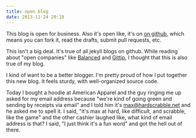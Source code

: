```yaml
---
title: open blog
date: 2013-11-24 20:18
---
```


This blog is open for business. Also it's open like, it's on [on github](https://github.com/maxjacobson/maxjacobson.github.io), which means you can fork it, read the drafts, submit pull requests, etc.

This isn't a big deal. It's true of all jekyll blogs on github. While reading about "open companies" like [Balanced][] and [Gittip][], I thought that this is also true of my blog.

[Balanced]: https://www.balancedpayments.com/open
[Gittip]: http://blog.gittip.com/post/26350459746/the-first-open-company

I kind of want to be a better blogger. I'm pretty proud of how I put together this new blog. It feels sturdy, with well-organized source code.

Today I bought a hoodie at American Apparel and the guy ringing me up asked for my email address because "we're kind of going green and sending by receipts via email" and I told him it's <max@hardscrabble.net> and he asked me to spell it. I said, "it's max at hard, like difficult, and scrabble, like the game" and the other cashier laughed like, what kind of email address is that? I said, "I just think it's a fun word" and got the hell out of there.
